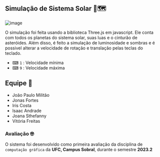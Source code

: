 ## Simulação de Sistema Solar 🚀🗺

![image](https://i.ibb.co/bFyB2XR/imagem-2023-10-16-001021409.png)

O simulação foi feita usando a biblioteca Three.js em javascript. Ele conta com todos os planetas do sistema solar, suas luas e o cinturão de asteróides. Além disso, é feito a simulação de luminosidade e sombras e é possivel alterar a velocidade de rotação e translação pelas teclas do teclado.

- ⌨ `1` : Velocidade mínima 
- ⌨ `9` : Velocidade máxima 
  
## Equipe 🦾

- João Paulo Militão
- Jonas Fortes
- Iris Costa
- Isaac Andrade
- Joana Sthefanny
- Vitória Freitas

### Avaliação 🤓

O sistema foi desenvolvido como primeira avaliação da disciplina de `computação gráfica` da **UFC, Campus Sobral**, durante o semestre **2023.2**




